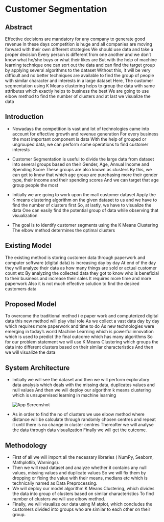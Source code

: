 # Customer Segmentation

## Abstract
Effective decisions are mandatory for any company to generate good
revenue In these days competition is huge and all companies are moving
forward with their own different strategies We should use data and take a
proper decision Every person is different from one another and we don’t know
what he/she buys or what their likes are But with the help of machine learning
technique one can sort out the data and can find the target group by
applying several algorithms to the dataset Without this, It will be very difficult
and no better techniques are available to find the group of people with similar
character and interests in a large dataset Here, The customer segmentation
using K Means clustering helps to group the data with same attributes which
exactly helps to business the best We are going to use elbow method to find
the number of clusters and at last we visualize the data


## Introduction
- Nowadays the competition is vast and lot of technologies came into
  account for effective growth and revenue generation For every business the
  most important component is data With the help of grouped or ungrouped
  data, we can perform some operations to find customer interests

- Customer Segmentation is useful to divide the large data from dataset into
  several groups based on their Gender, Age, Annual Income and Spending
  Score These groups are also known as clusters By this, we can get to know
  that which age group are purchasing more their gender type, their income
  and their spending scores And we can target that age group people the
  most
- Initially we are going to work upon the mall customer dataset Apply the K
  means clustering algorithm on the given dataset to us and we have to find
  the number of clusters first So, at lastly, we have to visualize the data One
  can easily find the potential group of data while observing that visualization
- The goal is to identify customer segments using the K Means Clustering The
  elbow method determines the optimal clusters
  
## Existing Model
The existing method is storing customer data through paperwork and
computer software (digital data) is increasing day by day At end of the day
they will analyze their data as how many things are sold or actual customer
count etc By analyzing the collected data they got to know who is beneficial
to their business and increase their sales It requires more time and more
paperwork Also it is not much effective solution to find the desired customers
data

## Proposed Model
To overcome the traditional method i e paper work and computerized digital
data this new method will play vital role As we collect a vast data day by day
which requires more paperwork and time to do As new technologies were
emerging in today’s world Machine Learning which is powerful innovation
which is used to predict the final outcome which has many algorithms So for
our problem statement we will use K Means Clustering which groups the data
into different clusters based on their similar characteristics And then we will
visualize the data

## System Architecture
- Initially we will see the dataset and then we will perform exploratory data
  analysis which deals with the missing data, duplicates values and null values
  And then we will deploy our algorithm k means clustering which is
  unsupervised learning in machine learning

  ![App Screenshot](https://via.placeholder.com/468x300?text=App+Screenshot+Here)
  
- As in order to find the no of clusters we use elbow method where distance
  will be calculate through randomly chosen centres and repeat it until there is
  no change in cluster centres Thereafter we will analyse the data through
  data visualization Finally we will get the outcome.

## Methodology
- First of all we will import all the necessary libraries ( NumPy, Seaborn,
  Mathplotlib, Warnings).
- Then we will read dataset and analyze whether it contains any null values,
  missing values and duplicate values So we will fix them by dropping or fixing
  the value with their means, medians etc which is technically named as Data
  Preprocessing.
- We will deploy our model algorithm K Means Clustering, which divides the
  data into group of clusters based on similar characteristics To find number of
  clusters we will use elbow method.
- Finally, we will visualize our data using M atplot, which concludes the
  customers divided into groups who are similar to each other on their group.


